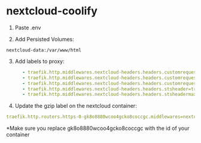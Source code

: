 # nextcloud-coolify

1. Paste .env

2. Add Persisted Volumes:
```
nextcloud-data:/var/www/html
```

3. Add labels to proxy:
```yaml
      - traefik.http.middlewares.nextcloud-headers.headers.customrequestheaders.X-Forwarded-Proto=https
      - traefik.http.middlewares.nextcloud-headers.headers.customrequestheaders.X-Forwarded-Host=rien.cloud
      - traefik.http.middlewares.nextcloud-headers.headers.customrequestheaders.X-Forwarded-For=%CLIENTIP%
      - traefik.http.middlewares.nextcloud-headers.headers.stsheader=true
      - traefik.http.middlewares.nextcloud-headers.headers.stsheadermaxage=15552000
```

4. Update the gzip label on the nextcloud container:
```yaml
traefik.http.routers.https-0-gk8o8880wcoo4gcko8coccgc.middlewares=nextcloud-headers,gzip
```
*Make sure you replace gk8o8880wcoo4gcko8coccgc with the id of your container